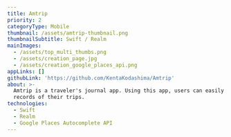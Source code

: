 ```yaml
---
title: Amtrip
priority: 2
categoryType: Mobile
thumbnail: /assets/amtrip-thumbnail.png
thumbnailSubtitle: Swift / Realm
mainImages:
  - /assets/top_multi_thumbs.png
  - /assets/creation_page.jpg
  - /assets/creation_google_places_api.png
appLinks: []
githubLink: 'https://github.com/KentaKodashima/Amtrip'
about: >-
  Amtrip is a traveler's journal app. Using this app, users can easily make
  records of their trips.
technologies:
  - Swift
  - Realm
  - Google Places Autocomplete API
---
```


